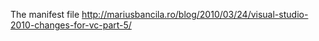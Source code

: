 The manifest file
http://mariusbancila.ro/blog/2010/03/24/visual-studio-2010-changes-for-vc-part-5/
